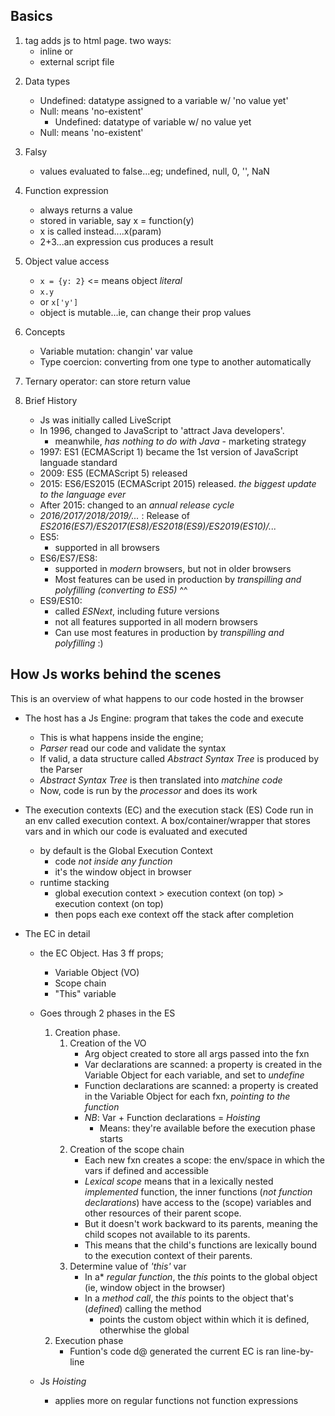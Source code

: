 ## Basics
1. <script></script> tag adds js to html page. two ways:
    - inline or
    - external script file
2. Data types
    - Undefined: datatype assigned to a variable w/ 'no value yet'
    - Null: means 'no-existent'
        - Undefined: datatype of variable w/ no value yet
    - Null: means 'no-existent'
3. Falsy
    - values evaluated to false...eg; undefined, null, 0, '', NaN
4. Function expression
    - always returns a value
    - stored in variable, say x = function(y)
    - x is called instead....x(param)
    - 2+3...an expression cus produces a result
5. Object value access
    - ```x = {y: 2}``` <= means object _literal_
    - `x.y`
    - or `x['y']`
    - object is mutable...ie, can change their prop values

6. Concepts
    - Variable mutation: changin' var value
    - Type coercion: converting from one type to another automatically
7. Ternary operator: can store return value
8. Brief History
    - Js was initially called LiveScript
    - In 1996, changed to JavaScript to 'attract Java developers'.
        - meanwhile, *has nothing to do with Java* - marketing strategy
    - 1997: ES1 (ECMAScript 1) became the 1st version of JavaScript languade standard
    - 2009: ES5 (ECMAScript 5) released
    - 2015: ES6/ES2015 (ECMAScript 2015) released. *the biggest update to the language ever*
    - After 2015: changed to an *annual release cycle*
    - *2016/2017/2018/2019/...* : Release of *ES2016(ES7)/ES2017(ES8)/ES2018(ES9)/ES2019(ES10)/...*
    - ES5: 
        - supported in all browsers
    - ES6/ES7/ES8: 
        - supported in *modern* browsers, but not in older browsers
        - Most features can be used in production by *transpilling and polyfilling (converting to ES5)* ^^
    - ES9/ES10:
        - called *ESNext*, including future versions
        - not all features supported in all modern browsers
        - Can use most features in production by *transpilling and polyfilling* :)

## How Js works behind the scenes
This is an overview of what happens to our code hosted in the browser
- The host has a Js Engine: program that takes the code and execute
    - This is what happens inside the engine;
    - *Parser* read our code and validate the syntax
    - If valid, a data structure called *Abstract Syntax Tree* is produced by the Parser
    - *Abstract Syntax Tree* is then translated into *matchine code*
    - Now, code is run by the *processor* and does its work 

- The execution contexts (EC) and the execution stack (ES)
Code run in an env called execution context. A box/container/wrapper that stores vars and in which our code is evaluated and executed 
    - by default is the Global Execution Context
        - code *not inside any function*
        - it's the window object in browser
    - runtime stacking
        - global execution context > execution context (on top) > execution context (on top)
        - then pops each exe context off the stack after completion

- The EC in detail
    - the EC Object. Has 3  ff props;
        - Variable Object (VO)
        - Scope chain
        - "This" variable
    - Goes through 2 phases in the ES
        1. Creation phase.
            1. Creation of the VO
                - Arg object created to store all args passed into the fxn
                - Var declarations are scanned: a property is created in the Variable Object for each variable, and set to *undefine*
                - Function declarations are scanned: a property is created in the Variable Object for each fxn, *pointing to the function* 
                - *NB*: Var + Function declarations = *Hoisting*
                    - Means: they're available before the execution phase starts
            2. Creation of the scope chain
                - Each new fxn creates a scope: the env/space in which the vars if defined and accessible
                - *Lexical scope* means that in a lexically nested *implemented* function, the inner functions (*not function declarations*) have access to the (scope) variables and other resources of their parent scope.
                - But it doesn't work backward to its parents, meaning the child scopes not available to its parents.
                - This means that the child's functions are lexically bound to the execution context of their parents.
            3. Determine value of *'this'* var
                - In a* *regular function*, the *this* points to the global object (ie, window object in the browser)
                - In a *method call*, the *this* points to the object that's (*defined*) calling the method
                    - points the custom object within which it is defined, otherwhise the global
        2. Execution phase
            - Funtion's code d@ generated the current EC is ran line-by-line
            
    - Js _Hoisting_
        - applies more on regular functions not function expressions